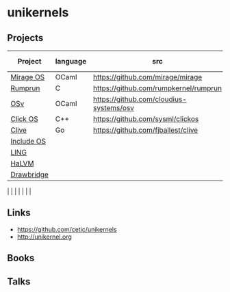 # unikernels


## Projects


| Project | language | src | started | last commit | status |
|---------|----------|-----|---------|-------------|--------|
| [Mirage OS](https://mirage.io/) | OCaml | https://github.com/mirage/mirage | 2014 | recent | active |
| [Rumprun](https://github.com/rumpkernel/rumprun) | C | https://github.com/rumpkernel/rumprun | 2014 | 2020 | active? |
| [OSv](http://osv.io/) | OCaml | https://github.com/cloudius-systems/osv | 2012 | recent | active |
| [Click OS](http://cnp.neclab.eu/projects/clickos/) | C++ | https://github.com/sysml/clickos | 2007 | 2014 | inactive |
| [Clive](https://lsub.org/clive/) | Go | https://github.com/fjballest/clive | 2015 | 2016 | dead |
| [Include OS](http://www.includeos.org/) |  |  |   |   | dead |
| [LING](http://erlangonxen.org/) |  |  |   |   | dead |
| [HaLVM](https://galois.com/project/halvm/) |  |  |  |  | ??? |
| [Drawbridge](https://www.microsoft.com/en-us/research/project/drawbridge/) |  |  |  |  | ??? |




|  |  |  |  |  |  |



## Links

- https://github.com/cetic/unikernels
- http://unikernel.org



## Books



## Talks



